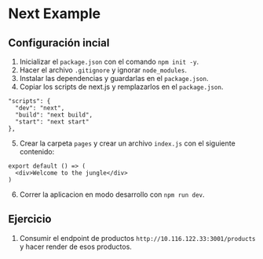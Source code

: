 # Next Example

## Configuración incial
1. Inicializar el `package.json` con el comando `npm init -y`.
2. Hacer el archivo `.gitignore` y ignorar `node_modules`.
3. Instalar las dependencias y guardarlas en el `package.json`.
4. Copiar los scripts de next.js y remplazarlos en el `package.json`.
```
"scripts": {
  "dev": "next",
  "build": "next build",
  "start": "next start"
},
```
5. Crear la carpeta `pages` y crear un archivo `index.js` con el siguiente contenido:
```
export default () => (
  <div>Welcome to the jungle</div>
)
```
6. Correr la aplicacion en modo desarrollo con `npm run dev`.

## Ejercicio
1. Consumir el endpoint de productos `http://10.116.122.33:3001/products` y hacer render de esos productos.
